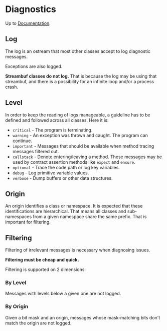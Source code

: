 # Diagnostics

Up to [Documentation](README.md).


## Log
The log is an ostream that most other classes accept to log diagnostic messages.

Exceptions are also logged.

__Streambuf classes do not log.__
That is because the log may be using that streambuf, and there is a possibility for an infinite loop and/or a process crash.


## Level
In order to keep the reading of logs manageable, a guideline has to be defined and followed across all classes.
Here it is:
- `critical` - The program is terminating.
- `warning` - An exception was thrown and caught. The program can continue.
- `important` - Messages that should be available when method tracing messages filtered out.
- `callstack` - Denote entering/leaving a method. These messages may be used by contract assertion methods like `expect` and `ensure`.
- `optional` - Trace the code path or log key variables.
- `debug` - Log primitive variable values.
- `verbose` - Dump buffers or other data structures.


## Origin
An origin identifies a class or namespace.
It is expected that these identifications are hierarchical.
That means all classes and sub-namespaces from a given namespace share the same prefix. 
That is important for filtering.


## Filtering
Filtering of irrelevant messages is necessary when diagnosing issues.

__Filtering must be cheap and quick.__

Filtering is supported on 2 dimensions:

### By Level
Messages with levels below a given one are not logged.

### By Origin
Given a bit mask and an origin, messages whose mask-matching bits don't match the origin are not logged.
 